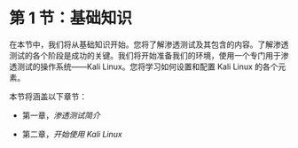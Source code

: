 # 第 1 节：基础知识

在本节中，我们将从基础知识开始。您将了解渗透测试及其包含的内容。了解渗透测试的各个阶段是成功的关键。我们将开始准备我们的环境，使用一个专门用于渗透测试的操作系统——Kali Linux。您将学习如何设置和配置 Kali Linux 的各个元素。

本节将涵盖以下章节：

+   第一章，*渗透测试简介*

+   第二章，*开始使用 Kali Linux*
